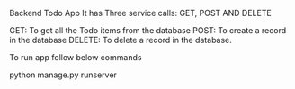 Backend Todo App
It has Three service calls:
GET, POST AND DELETE

GET: To get all the Todo items from the database
POST: To create a record in the database
DELETE: To delete a record in the database.


To run app follow below commands

python manage.py runserver
